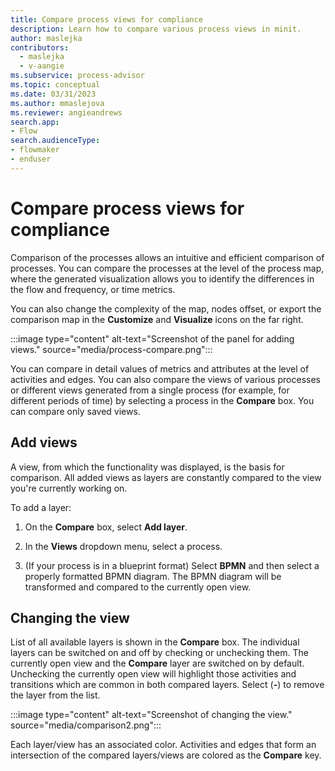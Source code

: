 ```yaml
---
title: Compare process views for compliance
description: Learn how to compare various process views in minit.
author: maslejka
contributors:
  - maslejka
  - v-aangie
ms.subservice: process-advisor
ms.topic: conceptual
ms.date: 03/31/2023
ms.author: mmaslejova
ms.reviewer: angieandrews
search.app:
- Flow
search.audienceType:
- flowmaker
- enduser
---
```


# Compare process views for compliance

Comparison of the processes allows an intuitive and efficient comparison of processes. You can compare the processes at the level of the process map, where the generated visualization allows you to identify the differences in the flow and frequency, or time metrics.

You can also change the complexity of the map, nodes offset, or export the comparison map in the **Customize** and **Visualize** icons on the far right. <!--I don't see export.-->

:::image type="content" alt-text="Screenshot of the panel for adding views." source="media/process-compare.png":::

You can compare in detail values of metrics and attributes at the level of activities and edges. You can also compare the views of various processes or different views generated from a single process (for example, for different periods of time) by selecting a process in the **Compare** box. You can compare only saved views. <!--Is this true? Where do you do this?--> 

## Add views

A view, from which the functionality was displayed, is the basis for comparison. All added views as layers are constantly compared to the view you're currently working on.

To add a layer:

1. On the **Compare** box, select **Add layer**.

1. In the **Views** dropdown menu, select a process.

1. (If your process is in a blueprint format) Select **BPMN** and then select a properly formatted BPMN diagram. The BPMN diagram will be transformed and compared to the currently open view.

## Changing the view

List of all available layers is shown in the **Compare** box. The individual layers can be switched on and off by checking or unchecking them. The currently open view and the **Compare** layer are switched on by default. Unchecking the currently open view will highlight those activities and transitions which are common in both compared layers. Select (**-**) to remove the layer from the list.


:::image type="content" alt-text="Screenshot of changing the view." source="media/comparison2.png":::

Each layer/view has an associated color. Activities and edges that form an intersection of the compared layers/views are colored as the **Compare** key.
